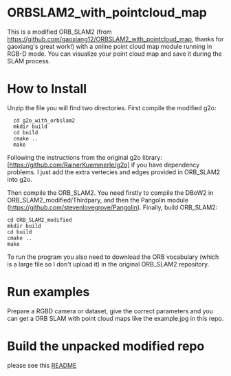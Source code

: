 # ORBSLAM2_with_pointcloud_map
This is a modified ORB_SLAM2 (from https://github.com/gaoxiang12/ORBSLAM2_with_pointcloud_map, thanks for gaoxiang's great work!) with a online point cloud map module running in RGB-D mode. You can visualize your point cloud map and save it during the SLAM process. 

# How to Install
Unzip the file you will find two directories. First compile the modified g2o:

```
  cd g2o_with_orbslam2
  mkdir build
  cd build
  cmake ..
  make 
```

Following the instructions from the original g2o library: [https://github.com/RainerKuemmerle/g2o] if you have dependency problems. I just add the extra vertecies and edges provided in ORB_SLAM2 into g2o. 

Then compile the ORB_SLAM2. You need firstly to compile the DBoW2 in ORB_SLAM2_modified/Thirdpary, and then the Pangolin module (https://github.com/stevenlovegrove/Pangolin). Finally, build ORB_SLAM2:

```
cd ORB_SLAM2_modified
mkdir build
cd build
cmake ..
make
```

To run the program you also need to download the ORB vocabulary (which is a large file so I don't upload it) in the original ORB_SLAM2 repository.

# Run examples
Prepare a RGBD camera or dataset, give the correct parameters and you can get a ORB SLAM with point cloud maps like the example.jpg in this repo.

# Build the unpacked modified repo 

please see this [README](./ORB_SLAM2_modified/README.md)
